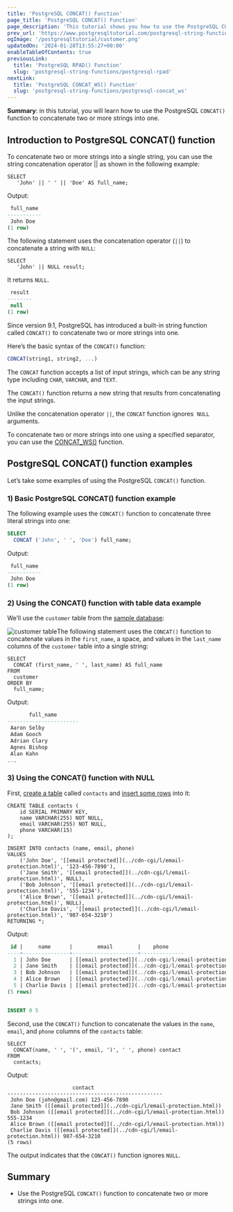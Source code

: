 ```yaml
---
title: 'PostgreSQL CONCAT() Function'
page_title: 'PostgreSQL CONCAT() Function'
page_description: 'This tutorial shows you how to use the PostgreSQL CONCAT() functions to concatenate two or more strings into one.'
prev_url: 'https://www.postgresqltutorial.com/postgresql-string-functions/postgresql-concat-function/'
ogImage: '/postgresqltutorial/customer.png'
updatedOn: '2024-01-28T13:55:27+00:00'
enableTableOfContents: true
previousLink:
  title: 'PostgreSQL RPAD() Function'
  slug: 'postgresql-string-functions/postgresql-rpad'
nextLink:
  title: 'PostgreSQL CONCAT_WS() Function'
  slug: 'postgresql-string-functions/postgresql-concat_ws'
---
```


**Summary**: in this tutorial, you will learn how to use the PostgreSQL `CONCAT()` function to concatenate two or more strings into one.

## Introduction to PostgreSQL CONCAT() function

To concatenate two or more strings into a single string, you can use the string concatenation operator \|\| as shown in the following example:

```csssqlsql
SELECT
   'John' || ' ' || 'Doe' AS full_name;
```

Output:

```sql
 full_name
-----------
 John Doe
(1 row)

```

The following statement uses the concatenation operator (`||`) to concatenate a string with `NULL`:

```
SELECT
   'John' || NULL result;
```

It returns `NULL`.

```sql
 result
--------
 null
(1 row)

```

Since version 9\.1, PostgreSQL has introduced a built\-in string function called `CONCAT()` to concatenate two or more strings into one.

Here’s the basic syntax of the `CONCAT()` function:

```sql
CONCAT(string1, string2, ...)
```

The `CONCAT` function accepts a list of input strings, which can be any string type including `CHAR`, `VARCHAR`, and `TEXT`.

The `CONCAT()` function returns a new string that results from concatenating the input strings.

Unlike the concatenation operator `||`, the `CONCAT` function ignores  `NULL` arguments.

To concatenate two or more strings into one using a specified separator, you can use the [CONCAT_WS()](postgresql-concat_ws) function.

## PostgreSQL CONCAT() function examples

Let’s take some examples of using the PostgreSQL `CONCAT()` function.

### 1\) Basic PostgreSQL CONCAT() function example

The following example uses the `CONCAT()` function to concatenate three literal strings into one:

```sql
SELECT
  CONCAT ('John', ' ', 'Doe') full_name;
```

Output:

```sql
 full_name
-----------
 John Doe
(1 row)
```

### 2\) Using the CONCAT() function with table data example

We’ll use the `customer` table from the [sample database](https://neon.tech/postgresql/download/dvd-rental-sample-database/):

![customer table](/postgresqltutorial/customer.png)The following statement uses the `CONCAT()` function to concatenate values in the `first_name`, a space, and values in the `last_name` columns of the `customer` table into a single string:

```
SELECT
  CONCAT (first_name, ' ', last_name) AS full_name
FROM
  customer
ORDER BY
  full_name;
```

Output:

```sql
       full_name
-----------------------
 Aaron Selby
 Adam Gooch
 Adrian Clary
 Agnes Bishop
 Alan Kahn
...
```

### 3\) Using the CONCAT() function with NULL

First, [create a table](../postgresql-tutorial/postgresql-create-table) called `contacts` and [insert some rows](../postgresql-tutorial/postgresql-insert-multiple-rows) into it:

```
CREATE TABLE contacts (
    id SERIAL PRIMARY KEY,
    name VARCHAR(255) NOT NULL,
    email VARCHAR(255) NOT NULL,
    phone VARCHAR(15)
);

INSERT INTO contacts (name, email, phone)
VALUES
    ('John Doe', '[[email protected]](../cdn-cgi/l/email-protection.html)', '123-456-7890'),
    ('Jane Smith', '[[email protected]](../cdn-cgi/l/email-protection.html)', NULL),
    ('Bob Johnson', '[[email protected]](../cdn-cgi/l/email-protection.html)', '555-1234'),
    ('Alice Brown', '[[email protected]](../cdn-cgi/l/email-protection.html)', NULL),
    ('Charlie Davis', '[[email protected]](../cdn-cgi/l/email-protection.html)', '987-654-3210')
RETURNING *;
```

Output:

```sql
 id |     name      |        email        |    phone
----+---------------+---------------------+--------------
  1 | John Doe      | [[email protected]](../cdn-cgi/l/email-protection.html)      | 123-456-7890
  2 | Jane Smith    | [[email protected]](../cdn-cgi/l/email-protection.html)    | null
  3 | Bob Johnson   | [[email protected]](../cdn-cgi/l/email-protection.html)     | 555-1234
  4 | Alice Brown   | [[email protected]](../cdn-cgi/l/email-protection.html)   | null
  5 | Charlie Davis | [[email protected]](../cdn-cgi/l/email-protection.html) | 987-654-3210
(5 rows)


INSERT 0 5
```

Second, use the `CONCAT()` function to concatenate the values in the `name`, `email`, and `phone` columns of the `contacts` table:

```
SELECT
  CONCAT(name, ' ', '(', email, ')', ' ', phone) contact
FROM
  contacts;
```

Output:

```
                     contact
--------------------------------------------------
 John Doe (john@gmail.com) 123-456-7890
 Jane Smith ([[email protected]](../cdn-cgi/l/email-protection.html))
 Bob Johnson ([[email protected]](../cdn-cgi/l/email-protection.html)) 555-1234
 Alice Brown ([[email protected]](../cdn-cgi/l/email-protection.html))
 Charlie Davis ([[email protected]](../cdn-cgi/l/email-protection.html)) 987-654-3210
(5 rows)
```

The output indicates that the `CONCAT()` function ignores `NULL`.

## Summary

- Use the PostgreSQL `CONCAT()` function to concatenate two or more strings into one.
